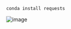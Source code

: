 

```
conda install requests
```
![image](https://github.com/user-attachments/assets/1704e892-9231-432c-825e-db43f13bb928)
